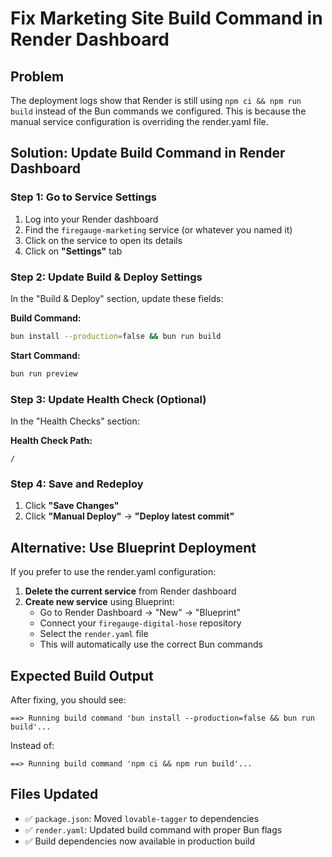 # Fix Marketing Site Build Command in Render Dashboard

## Problem
The deployment logs show that Render is still using `npm ci && npm run build` instead of the Bun commands we configured. This is because the manual service configuration is overriding the render.yaml file.

## Solution: Update Build Command in Render Dashboard

### Step 1: Go to Service Settings
1. Log into your Render dashboard
2. Find the `firegauge-marketing` service (or whatever you named it)
3. Click on the service to open its details
4. Click on **"Settings"** tab

### Step 2: Update Build & Deploy Settings
In the "Build & Deploy" section, update these fields:

**Build Command:**
```bash
bun install --production=false && bun run build
```

**Start Command:**
```bash
bun run preview
```

### Step 3: Update Health Check (Optional)
In the "Health Checks" section:

**Health Check Path:**
```
/
```

### Step 4: Save and Redeploy
1. Click **"Save Changes"**
2. Click **"Manual Deploy"** → **"Deploy latest commit"**

## Alternative: Use Blueprint Deployment
If you prefer to use the render.yaml configuration:

1. **Delete the current service** from Render dashboard
2. **Create new service** using Blueprint:
   - Go to Render Dashboard → "New" → "Blueprint"
   - Connect your `firegauge-digital-hose` repository
   - Select the `render.yaml` file
   - This will automatically use the correct Bun commands

## Expected Build Output
After fixing, you should see:
```
==> Running build command 'bun install --production=false && bun run build'...
```

Instead of:
```
==> Running build command 'npm ci && npm run build'...
```

## Files Updated
- ✅ `package.json`: Moved `lovable-tagger` to dependencies
- ✅ `render.yaml`: Updated build command with proper Bun flags
- ✅ Build dependencies now available in production build 